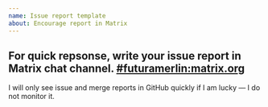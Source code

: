 ```yaml
---
name: Issue report template
about: Encourage report in Matrix
---
```

## For quick repsonse, write your issue report in Matrix chat channel. [#futuramerlin:matrix.org](https://matrix.to/#/%23futuramerlin:matrix.org)

I will only see issue and merge reports in GitHub quickly if I am lucky — I do not monitor it.
